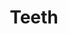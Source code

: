 ---
layout: other-video
permalink: /teeth
title: Teeth
video_number: 65
release_date: 1999-01-01
description: 
cast: 
video_info:
  - 
video_available: false
medium: false
old_cm_description: |
  An improvised spoof of "Jaws" shot in my swimming pool without any continuity. It was cut like a trailer. The main joke was that it was a bad cheesy version of what used to be one of the highest grossing films of all time. The shark's fin was made of cardboard, though there are still some good qualities. By placing the camera in a fish tank and carefully submerging it just below the water line, without getting any water in the top of the tank, I was able to get some beautiful underwater shots. An idea by Kirk and I, the two insane brains that brought you the Head Incident.
james_old_star_rating: 3
james_old_number_rating: 6
---